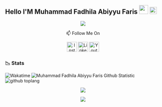 ## Hello I'M Muhammad Fadhila Abiyyu Faris <img src="https://github.com/TheDudeThatCode/TheDudeThatCode/blob/master/Assets/Hi.gif" width="29px"> <img src="https://www.gambaranimasi.org/data/media/1904/animasi-bergerak-smiley-kacamata-hitam-0109.gif"  width="23px">
<p align="center">
<img height="auto" src="https://media.giphy.com/media/jTNG3RF6EwbkpD4LZx/giphy.gif" align="center"/>
</p>

<p align="center">
📫 Follow Me On
</p>

<p align="center">
<a href="https://www.instagram.com/fadhila36_" target="_blank"><img src="https://img.shields.io/badge/Instagram-%23E4405F.svg?&style=flat-square&logo=instagram&logoColor=white" height="32px" alt="Instagram"></a>
<a href="https://www.linkedin.com/in/muhammad-fadhila/" target="_blank"><img src="https://img.shields.io/badge/linkedin-%230077B5.svg?&style=for-the-badge&logo=linkedin&logoColor=white" height="32px" alt="LinkedIn"></a>
<a href="https://www.youtube.com/channel/UC4QFPHRGJuzc9bMsuS_IkOw" target="_blank"><img src="https://img.shields.io/badge/youtube-%23FF0000.svg?&style=for-the-badge&logo=youtube&logoColor=white" height="32px" alt="Youtube"></a>
</p>

### 📉 Stats

![Wakatime](https://github-readme-stats.vercel.app/api/wakatime?username=Fadhila36&v=2)
![Muhammad Fadhila Abiyyu Faris Github Statistic](https://github-readme-stats.vercel.app/api?username=Fadhila36&show_icons=true&hide_border=true&&count_private=true&include_all_commits=true)
![github toplang](https://github-readme-stats.vercel.app/api/top-langs/?username=Fadhila36&theme=vue)

<p align="center">
      <img src="https://github-readme-streak-stats.herokuapp.com?user=fadhila36&theme=tokyonight" />
  
</p>

<p align="center">
  <img src="https://komarev.com/ghpvc/?username=Fadhila36&label=VIEWS&style=flat-square&color=orange" />
</p>




<!--START_SECTION:waka-->

<!--END_SECTION:waka-->
